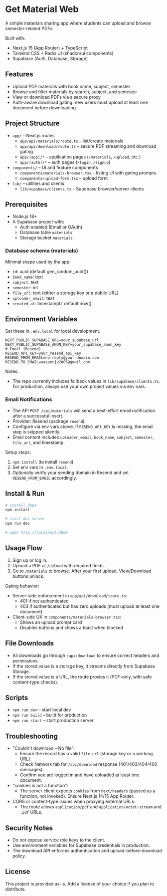 # Get Material Web

A simple materials sharing app where students can upload and browse semester-related PDFs.

Built with:
- Next.js 15 (App Router) + TypeScript
- Tailwind CSS + Radix UI (shadcn/ui components)
- Supabase (Auth, Database, Storage)

## Features
- Upload PDF materials with book name, subject, semester
- Browse and filter materials by search, subject, and semester
- View or download PDFs via a secure proxy
- Auth-aware download gating: new users must upload at least one document before downloading

## Project Structure
- `app/` – Next.js routes
  - `app/api/materials/route.ts` – list/create materials
  - `app/api/download/route.ts` – secure PDF streaming and download gating
  - `app/(app)/*` – application pages (`/materials`, `/upload`, etc.)
  - `app/(auth)/*` – auth pages (`/login`, `/signup`)
- `components/` – UI and feature components
  - `components/materials-browser.tsx` – listing UI with gating prompts
  - `components/upload-form.tsx` – upload form
- `lib/` – utilities and clients
  - `lib/supabase/clients.ts` – Supabase browser/server clients

## Prerequisites
- Node.js 18+
- A Supabase project with:
  - Auth enabled (Email or OAuth)
  - Database table `materials`
  - Storage bucket `materials`

### Database schema (materials)
Minimal shape used by the app:
- `id`: uuid (default gen_random_uuid())
- `book_name`: text
- `subject`: text
- `semester`: int
- `file_url`: text (either a storage key or a public URL)
- `uploader_email`: text
- `created_at`: timestamptz default now()

## Environment Variables
Set these in `.env.local` for local development.

```
NEXT_PUBLIC_SUPABASE_URL=your_supabase_url
NEXT_PUBLIC_SUPABASE_ANON_KEY=your_supabase_anon_key
# Email (Resend)
RESEND_API_KEY=your_resend_api_key
RESEND_FROM_EMAIL=no-reply@your-domain.com
RESEND_TO_EMAIL=vasantjv2005@gmail.com
```

Notes:
- The repo currently includes fallback values in `lib/supabase/clients.ts`. For production, always use your own project values via env vars.

### Email Notifications
- The API `POST /api/materials` will send a best-effort email notification after a successful insert.
- Provider: Resend (package `resend`).
- Configure via env vars above. If `RESEND_API_KEY` is missing, the email step is skipped silently.
- Email content includes `uploader_email`, `book_name`, `subject`, `semester`, `file_url`, and timestamp.

Setup steps:
1. `npm install` (to install `resend`)
2. Set env vars in `.env.local`.
3. Optionally verify your sending domain in Resend and set `RESEND_FROM_EMAIL` accordingly.

## Install & Run

```bash
# install deps
npm install

# start dev server
npm run dev

# open http://localhost:3000
```

## Usage Flow
1. Sign up or log in.
2. Upload a PDF at `/upload` with required fields.
3. Go to `/materials` to browse. After your first upload, View/Download buttons unlock.

Gating behavior:
- Server-side enforcement in `app/api/download/route.ts`:
  - 401 if not authenticated
  - 403 if authenticated but has zero uploads (must upload at least one document)
- Client-side UX in `components/materials-browser.tsx`:
  - Shows an upload prompt card
  - Disables buttons and shows a toast when blocked

## File Downloads
- All downloads go through `/api/download` to ensure correct headers and permissions.
- If the stored value is a storage key, it streams directly from Supabase Storage.
- If the stored value is a URL, the route proxies it (PDF-only, with safe content-type checks).

## Scripts
- `npm run dev` – start local dev
- `npm run build` – build for production
- `npm run start` – start production server

## Troubleshooting
- "Couldn't download – No file":
  - Ensure the record has a valid `file_url` (storage key or a working URL).
  - Check Network tab for `/api/download` response (401/403/404/400 messages).
  - Confirm you are logged in and have uploaded at least one document.
- "cookies is not a function":
  - The server client expects `cookies` from `next/headers` (passed as a function, not invoked). Ensure Next.js 14/15 App Router.
- CORS or content-type issues when proxying external URLs:
  - The route allows `application/pdf` and `application/octet-stream` and `.pdf` URLs.

## Security Notes
- Do not expose service role keys to the client.
- Use environment variables for Supabase credentials in production.
- The download API enforces authentication and upload-before-download policy.

## License
This project is provided as-is. Add a license of your choice if you plan to distribute.
